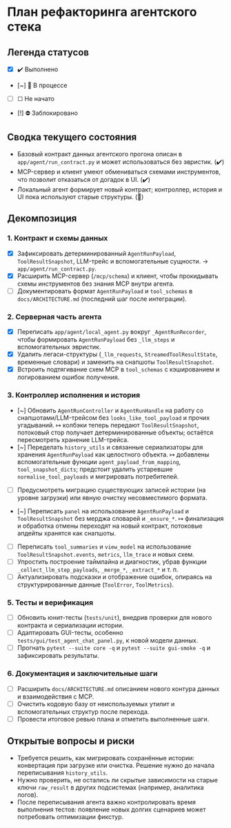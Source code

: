 # План рефакторинга агентского стека

## Легенда статусов
- [x] ✔️ Выполнено
- [~] 🔄 В процессе
- [ ] ☐ Не начато
- [!] ⛔ Заблокировано

## Сводка текущего состояния
- Базовый контракт данных агентского прогона описан в `app/agent/run_contract.py` и может использоваться без эвристик. (✔️)
- MCP-сервер и клиент умеют обмениваться схемами инструментов, что позволит отказаться от догадок в UI. (✔️)
- Локальный агент формирует новый контракт; контроллер, история и UI пока используют старые структуры. (🔄)

## Декомпозиция

### 1. Контракт и схемы данных
- [x] Зафиксировать детерминированный `AgentRunPayload`, `ToolResultSnapshot`, LLM-трейс и вспомогательные сущности. → `app/agent/run_contract.py`.
- [x] Расширить MCP-сервер (`/mcp/schema`) и клиент, чтобы прокидывать схемы инструментов без знания MCP внутри агента.
- [ ] Документировать формат `AgentRunPayload` и `tool_schemas` в `docs/ARCHITECTURE.md` (последний шаг после интеграции).

### 2. Серверная часть агента
- [x] Переписать `app/agent/local_agent.py` вокруг `_AgentRunRecorder`, чтобы формировать `AgentRunPayload` без `_llm_steps` и вспомогательных эвристик.
- [x] Удалить легаси-структуры (`_llm_requests`, `StreamedToolResultState`, временные словари) и заменить на снапшоты `ToolResultSnapshot`.
- [x] Встроить подтягивание схем MCP в `tool_schemas` с кэшированием и логированием ошибок получения.

### 3. Контроллер исполнения и история
- [~] Обновить `AgentRunController` и `AgentRunHandle` на работу со снапшотами/LLM-трейсом без `looks_like_tool_payload` и прочих угадываний. ↦ колбэки теперь передают `ToolResultSnapshot`, потоковый стор получает детерминированные объекты; остаётся пересмотреть хранение LLM-трейса.
- [~] Переделать `history_utils` и связанные сериализаторы для хранения `AgentRunPayload` как целостного объекта. ↦ добавлены вспомогательные функции `agent_payload_from_mapping`, `tool_snapshot_dicts`; предстоит удалить устаревшие `normalise_tool_payloads` и мигрировать потребителей.
- [ ] Предусмотреть миграцию существующих записей истории (на уровне загрузки) или явную очистку несовместимого формата.

- [~] Переписать `panel` на использование `AgentRunPayload` и `ToolResultSnapshot` без мерджа словарей и `_ensure_*`. ↦ финализация и обработка отмены переходят на новый контракт, потоковые апдейты хранятся как снапшоты.
- [ ] Переписать `tool_summaries` и `view_model` на использование `ToolResultSnapshot.events`, `metrics`, `llm_trace` и новых схем.
- [ ] Упростить построение таймлайна и диагностик, убрав функции `_collect_llm_step_payloads`, `_merge_*`, `_extract_*` и т. п.
- [ ] Актуализировать подсказки и отображение ошибок, опираясь на структурированные данные (`ToolError`, `ToolMetrics`).

### 5. Тесты и верификация
- [ ] Обновить юнит-тесты (`tests/unit`), внедрив проверки для нового контракта и сериализации истории.
- [ ] Адаптировать GUI-тесты, особенно `tests/gui/test_agent_chat_panel.py`, к новой модели данных.
- [ ] Прогнать `pytest --suite core -q` и `pytest --suite gui-smoke -q` и зафиксировать результаты.

### 6. Документация и заключительные шаги
- [ ] Расширить `docs/ARCHITECTURE.md` описанием нового контура данных и взаимодействия с MCP.
- [ ] Очистить кодовую базу от неиспользуемых утилит и вспомогательных структур после перехода.
- [ ] Провести итоговое ревью плана и отметить выполненные шаги.

## Открытые вопросы и риски
- Требуется решить, как мигрировать сохранённые истории: конвертация при загрузке или очистка. Решение нужно до начала переписывания `history_utils`.
- Нужно проверить, не остались ли скрытые зависимости на старые ключи `raw_result` в других подсистемах (например, аналитика логов).
- После переписывания агента важно контролировать время выполнения тестов: появление новых долгих сценариев может потребовать оптимизации фикстур.

